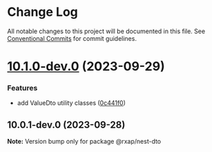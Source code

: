 # Change Log

All notable changes to this project will be documented in this file.
See [Conventional Commits](https://conventionalcommits.org) for commit guidelines.

# [10.1.0-dev.0](https://gitlab.com/rxap/packages/compare/@rxap/nest-dto@10.0.1-dev.0...@rxap/nest-dto@10.1.0-dev.0) (2023-09-29)

### Features

- add ValueDto utility classes ([0c441f0](https://gitlab.com/rxap/packages/commit/0c441f01f3021fe1d5ada07045134299ed90e05e))

## 10.0.1-dev.0 (2023-09-28)

**Note:** Version bump only for package @rxap/nest-dto
